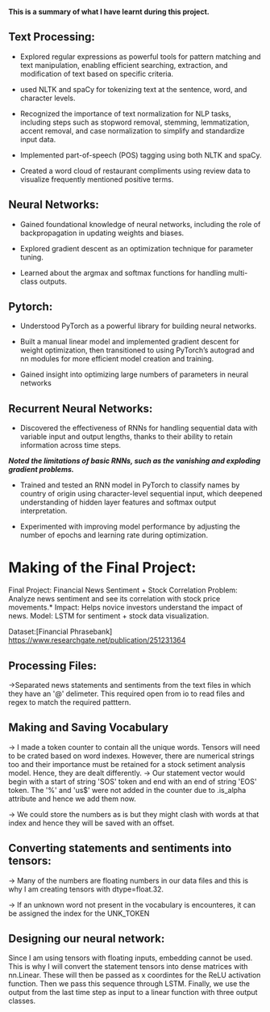**This is a summary of what I have learnt during this project.**

## Text Processing:

- Explored regular expressions as powerful tools for pattern matching and text manipulation, enabling efficient searching, extraction, and modification of text based on specific criteria.

- used NLTK and spaCy for tokenizing text at the sentence, word, and character levels.

- Recognized the importance of text normalization for NLP tasks, including steps such as stopword removal, stemming, lemmatization, accent removal, and case normalization to simplify and standardize input data.

- Implemented part-of-speech (POS) tagging using both NLTK and spaCy.

- Created a word cloud of restaurant compliments using review data to visualize frequently mentioned positive terms.

## Neural Networks:

- Gained foundational knowledge of neural networks, including the role of backpropagation in updating weights and biases.

- Explored gradient descent as an optimization technique for parameter tuning.

- Learned about the argmax and softmax functions for handling multi-class outputs.


## Pytorch:
- Understood PyTorch as a powerful library for building neural networks.

- Built a manual linear model and implemented gradient descent for weight optimization, then transitioned to using PyTorch’s autograd and nn modules for more efficient model creation and training.

- Gained insight into optimizing large numbers of parameters in neural networks

## Recurrent Neural Networks:
- Discovered the effectiveness of RNNs for handling sequential data with variable input and output lengths, thanks to their ability to retain information across time steps.

***Noted the limitations of basic RNNs, such as the vanishing and exploding gradient problems.***

- Trained and tested an RNN model in PyTorch to classify names by country of origin using character-level sequential input, which deepened understanding of hidden layer features and softmax output interpretation.

- Experimented with improving model performance by adjusting the number of epochs and learning rate during optimization.

# Making of the Final Project:

Final Project: Financial News Sentiment + Stock Correlation
Problem: Analyze news sentiment and see its correlation with stock price movements.*
Impact: Helps novice investors understand the impact of news.
Model: LSTM for sentiment + stock data visualization.

Dataset:[Financial Phrasebank] https://www.researchgate.net/publication/251231364

## Processing Files:
->Separated news statements and sentiments from the text files in which they have an '@' delimeter. This required open from io to read files and regex to match the required patttern.

## Making and Saving Vocabulary

-> I made a token counter to contain all the unique words. Tensors will need to be crated based on word indexes. However, there are numerical strings too and their importance must be retained for a stock setiment analysis model. Hence, they are dealt differently. 
 -> Our statement vector would begin with a start of string 'SOS' token and end with an end of string 'EOS' token. The '%' and 'us$' were not added in the counter due to .is_alpha attribute and hence we add them now.

-> We could store the numbers as is but they might clash with words at that index and hence they will be saved with an offset.

## Converting statements and sentiments into tensors:

-> Many of the numbers are floating numbers in our data files and this is why I am creating tensors with dtype=float.32.

-> If an unknown word not present in the vocabulary is encounteres, it can be assigned the index for the UNK_TOKEN

## Designing our neural network:

Since I am using tensors with floating inputs, embedding cannot be used. This is why I will convert the statement tensors into dense matrices with nn.Linear.
These will then be passed as x coordintes for the ReLU activation function.
Then we pass this sequence through LSTM.
Finally, we use the output from the last time step as input to a linear function with three output classes.










